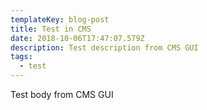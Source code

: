 ```yaml
---
templateKey: blog-post
title: Test in CMS
date: 2018-10-06T17:47:07.579Z
description: Test description from CMS GUI
tags:
  - test
---
```

Test body from CMS GUI
